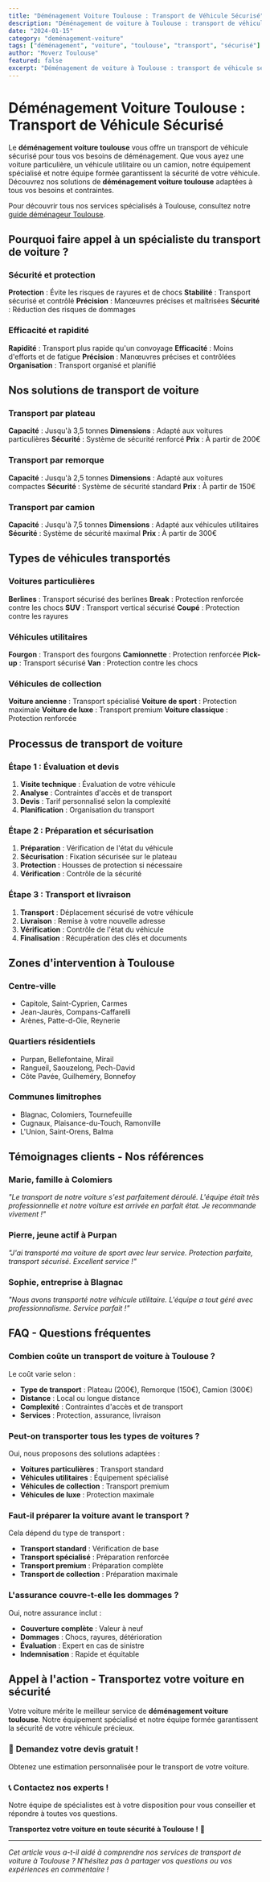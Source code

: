 ```yaml
---
title: "Déménagement Voiture Toulouse : Transport de Véhicule Sécurisé"
description: "Déménagement de voiture à Toulouse : transport de véhicule sécurisé. Équipement spécialisé, équipe formée, assurance complète. Devis gratuit."
date: "2024-01-15"
category: "deménagement-voiture"
tags: ["déménagement", "voiture", "toulouse", "transport", "sécurisé"]
author: "Moverz Toulouse"
featured: false
excerpt: "Déménagement de voiture à Toulouse : transport de véhicule sécurisé. Équipement spécialisé, équipe formée, assurance complète."
---
```


# Déménagement Voiture Toulouse : Transport de Véhicule Sécurisé

Le **déménagement voiture toulouse** vous offre un transport de véhicule sécurisé pour tous vos besoins de déménagement. Que vous ayez une voiture particulière, un véhicule utilitaire ou un camion, notre équipement spécialisé et notre équipe formée garantissent la sécurité de votre véhicule. Découvrez nos solutions de **déménagement voiture toulouse** adaptées à tous vos besoins et contraintes.

Pour découvrir tous nos services spécialisés à Toulouse, consultez notre [guide déménageur Toulouse](/blog/demenageur-toulouse).

## Pourquoi faire appel à un spécialiste du transport de voiture ?

### Sécurité et protection

**Protection** : Évite les risques de rayures et de chocs
**Stabilité** : Transport sécurisé et contrôlé
**Précision** : Manœuvres précises et maîtrisées
**Sécurité** : Réduction des risques de dommages

### Efficacité et rapidité

**Rapidité** : Transport plus rapide qu'un convoyage
**Efficacité** : Moins d'efforts et de fatigue
**Précision** : Manœuvres précises et contrôlées
**Organisation** : Transport organisé et planifié

## Nos solutions de transport de voiture

### Transport par plateau

**Capacité** : Jusqu'à 3,5 tonnes
**Dimensions** : Adapté aux voitures particulières
**Sécurité** : Système de sécurité renforcé
**Prix** : À partir de 200€

### Transport par remorque

**Capacité** : Jusqu'à 2,5 tonnes
**Dimensions** : Adapté aux voitures compactes
**Sécurité** : Système de sécurité standard
**Prix** : À partir de 150€

### Transport par camion

**Capacité** : Jusqu'à 7,5 tonnes
**Dimensions** : Adapté aux véhicules utilitaires
**Sécurité** : Système de sécurité maximal
**Prix** : À partir de 300€

## Types de véhicules transportés

### Voitures particulières

**Berlines** : Transport sécurisé des berlines
**Break** : Protection renforcée contre les chocs
**SUV** : Transport vertical sécurisé
**Coupé** : Protection contre les rayures

### Véhicules utilitaires

**Fourgon** : Transport des fourgons
**Camionnette** : Protection renforcée
**Pick-up** : Transport sécurisé
**Van** : Protection contre les chocs

### Véhicules de collection

**Voiture ancienne** : Transport spécialisé
**Voiture de sport** : Protection maximale
**Voiture de luxe** : Transport premium
**Voiture classique** : Protection renforcée

## Processus de transport de voiture

### Étape 1 : Évaluation et devis

1. **Visite technique** : Évaluation de votre véhicule
2. **Analyse** : Contraintes d'accès et de transport
3. **Devis** : Tarif personnalisé selon la complexité
4. **Planification** : Organisation du transport

### Étape 2 : Préparation et sécurisation

1. **Préparation** : Vérification de l'état du véhicule
2. **Sécurisation** : Fixation sécurisée sur le plateau
3. **Protection** : Housses de protection si nécessaire
4. **Vérification** : Contrôle de la sécurité

### Étape 3 : Transport et livraison

1. **Transport** : Déplacement sécurisé de votre véhicule
2. **Livraison** : Remise à votre nouvelle adresse
3. **Vérification** : Contrôle de l'état du véhicule
4. **Finalisation** : Récupération des clés et documents

## Zones d'intervention à Toulouse

### Centre-ville
- Capitole, Saint-Cyprien, Carmes
- Jean-Jaurès, Compans-Caffarelli
- Arènes, Patte-d-Oie, Reynerie

### Quartiers résidentiels
- Purpan, Bellefontaine, Mirail
- Rangueil, Saouzelong, Pech-David
- Côte Pavée, Guilheméry, Bonnefoy

### Communes limitrophes
- Blagnac, Colomiers, Tournefeuille
- Cugnaux, Plaisance-du-Touch, Ramonville
- L'Union, Saint-Orens, Balma

## Témoignages clients - Nos références

### Marie, famille à Colomiers
*"Le transport de notre voiture s'est parfaitement déroulé. L'équipe était très professionnelle et notre voiture est arrivée en parfait état. Je recommande vivement !"*

### Pierre, jeune actif à Purpan
*"J'ai transporté ma voiture de sport avec leur service. Protection parfaite, transport sécurisé. Excellent service !"*

### Sophie, entreprise à Blagnac
*"Nous avons transporté notre véhicule utilitaire. L'équipe a tout géré avec professionnalisme. Service parfait !"*

## FAQ - Questions fréquentes

### Combien coûte un transport de voiture à Toulouse ?

Le coût varie selon :
- **Type de transport** : Plateau (200€), Remorque (150€), Camion (300€)
- **Distance** : Local ou longue distance
- **Complexité** : Contraintes d'accès et de transport
- **Services** : Protection, assurance, livraison

### Peut-on transporter tous les types de voitures ?

Oui, nous proposons des solutions adaptées :
- **Voitures particulières** : Transport standard
- **Véhicules utilitaires** : Équipement spécialisé
- **Véhicules de collection** : Transport premium
- **Véhicules de luxe** : Protection maximale

### Faut-il préparer la voiture avant le transport ?

Cela dépend du type de transport :
- **Transport standard** : Vérification de base
- **Transport spécialisé** : Préparation renforcée
- **Transport premium** : Préparation complète
- **Transport de collection** : Préparation maximale

### L'assurance couvre-t-elle les dommages ?

Oui, notre assurance inclut :
- **Couverture complète** : Valeur à neuf
- **Dommages** : Chocs, rayures, détérioration
- **Évaluation** : Expert en cas de sinistre
- **Indemnisation** : Rapide et équitable

## Appel à l'action - Transportez votre voiture en sécurité

Votre voiture mérite le meilleur service de **déménagement voiture toulouse**. Notre équipement spécialisé et notre équipe formée garantissent la sécurité de votre véhicule précieux.

### 🚗 **Demandez votre devis gratuit !**

Obtenez une estimation personnalisée pour le transport de votre voiture.

### 📞 **Contactez nos experts !**

Notre équipe de spécialistes est à votre disposition pour vous conseiller et répondre à toutes vos questions.

**Transportez votre voiture en toute sécurité à Toulouse !** 🚚

---

*Cet article vous a-t-il aidé à comprendre nos services de transport de voiture à Toulouse ? N'hésitez pas à partager vos questions ou vos expériences en commentaire !*

